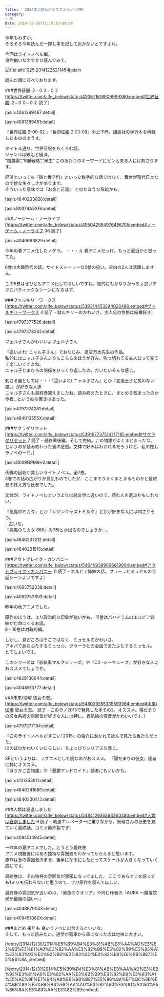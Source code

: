 ```yaml
---
Title: ' 2014年に読んだオススメラノベ7冊'
Category:
- 本
Date: 2014-12-26T21:19:32+09:00
---
```


今年もわずか。  
そろそろ今年読んだ一押し本を記しておかないとですよね。

今回はライトノベル編。  
良作揃いなのでぜひ読んでみて。

<p><span ><img src="https://cdn-ak.f.st-hatena.com/images/fotolife/a/alfe1025/20141226/20141226211454.jpg" alt="f:id:alfe1025:20141226211454j:plain" title="f:id:alfe1025:20141226211454j:plain" class="hatena-fotolife" itemprop="image"></span></p>


<!-- more -->


読んだ順に並べております。

###世界征服 ２−００−０２
[https://twitter.com/alfe_below/status/420671618809999360:embed#世界征服 ２−００−０２  読了]


[asin:4061389467:detail]

[asin:4061389491:detail]


『世界征服 2-00-02 』『世界征服 2 03-08』の上下巻。講談社の単行本を再録したもののようす。

タイトル通り、世界征服をもくろむ話。  
ジャンルは政治と経済。  
”陰謀論”,”B層戦略”,”衆生” このあたりのキーワードにピンと来る人には刺さります。

経済といっても『狼と香辛料』といった数字的な話ではなく、舞台が現代日本なので妙な生々しさがあります。  
そういった意味では『お金と正義』 と似たほうな系統かも。

[asin:4840233020:detail]


[asin:B0079A5XF6:detail]




###ノーゲーム・ノーライフ
[https://twitter.com/alfe_below/status/495042594976456705:embed#ノーゲーム・ノーライフ 06 読了]


[asin:4040663829:detail]



今年の春アニメ化したノゲラ。 ・・・え 春アニメだっけ。もっと最近かと思ってた。

6巻は大戦時代の話。サイドストーリーな0巻の扱い。空白の2人は活躍しません。  

この6巻はぜひともアニメ化してほしいですね。絵的にもかなりかっちょ良いアクロバティックなシーンになるはず。

###ヴァルキリーワークス
[https://twitter.com/alfe_below/status/538314453394026496:embed#ヴァルキリーワークス 4 読了 - 駄ルキリーのかわいさ。主人公の性格は結構好き]


[asin:4797377526:detail]



[asin:4797373342:detail]


フェル子さんかわいいよフェル子さん

『這いよれ! ニャル子さん』でおなじみ、逢空万太先生の作品。  
私的にはニャル子さんよりもこちらのほうが好み。吹っ切れてる主人公って見てて楽しいですよね。  
ニャル子とまひろの関係をひっくり返したの。だいたいそんな感じ。  

刺さる層としては・・・『這いよれ! ニャル子さん』とか『変態王子と笑わない猫。』が好きな人達  
ニャル子さんも最終巻迎えましたね。読み終えたときに、まとめる気あったのか作者…という妙な驚きはあった。


[asin:4797374241:detail]


[asin:484013555X:detail]




###サクラダリセット
[https://twitter.com/alfe_below/status/539197737514717185:embed#サクラダリセット 7 読了 - 最終章後編。そして完結。この物語がよくまとまったな、というのが読み終わった後の感想。文体で好みはわかれるだろうけど、私の推しラノベの一冊。]



[asin:B009GPM9H2:detail]



伏線の回収が美しいライトノベル。全7巻。  
3巻での話の広がりが鳥肌ものでしたが、ここまでうまくまとまるものかと最終巻の終え方も圧巻でした。

文体が、ライトノベルというよりは純文学に近いので、読む人を選ぶかもしれない。

『悪魔のミカタ』とか『レジンキャストミルク』とかが好きな人には刺さりそう。  
…古いな。  
『悪魔のミカタ 666』の7巻とか出るのでしょうか…。


[asin:4840237212:detail]


[asin:4840231516:detail]






###アウトブレイク・カンパニー 
[https://twitter.com/alfe_below/status/546499599066619904:embed#アウトブレイク・カンパニー 11 読了 - エルビア姉妹の話。クラーラとミュセルの会話シーンよいですよ]



[asin:4063752038:detail]



[asin:4063753603:detail]





昨年の秋アニメでした。  

原作のほうは、より政治的な印象が強いかも。
11巻はバハイラムのエルビア姉妹が亡命にくるお話。  
9・10巻は対政府編。  

しかし、見どころはそこではなく、ミュセルのかわいさ。  
アキバであたふたするミュセル。クラーラとの会話であたふたするミュセル。  
とてもよいです。

このシリーズは『影執事マルクシリーズ』や『C3 -シーキューブ』が好きな人におススメでしょうか。



[asin:4829136944:detail]


[asin:4048916777:detail]




###未来/珈琲 彼女の恋。
[https://twitter.com/alfe_below/status/548026555335593984:embed#未来/珈琲 彼女の恋。 読了 - このラノ2015で発見した本その2。オススメ。陽だまりの彼女系統の雰囲気が好きな人には特に。表紙絵の雪音がかわいいです。]



[asin:4797377194:detail]



『このライトノベルがすごい! 2015』の紹介に惹かれて読んで見たら当たりだった。  
ほのぼのかわいくいじらしい、ちょっぴりシリアスな感じ。

SFというよりは、ラブコメとして読むのがおススメ。
『陽だまりの彼女』読者に特にオススメ。  
『ほうかご百物語』や『憂鬱アンドロイド』読者にもいいかも。



[asin:4101353611:detail]


[asin:4840241686:detail]


[asin:4840230412:detail]





###人類は衰退しました
[https://twitter.com/alfe_below/status/548412936394260480:embed#人類は衰退しました 9 読了 - 軌道エレベーターに乗りながら、妖精さんの歴史を見ていく最終話。ロミオ節炸裂です]


[asin:4094514945:detail]


一昨年の夏アニメでした。とうとう最終巻  
アニメ視聴者にはあの独特な雰囲気をわかってもらえると思います。  
原作はあの雰囲気のまま、後半になるにしたがってスケールが大きくなっていく感じです。

最終巻は、その独特の雰囲気が濃密になってました。
ここであらすじを語っても1ミリも伝わらないと思うので、ぜひ原作を読んでほしい。

最終巻の雰囲気が近いのは、『紫色のクオリア』や同じ作者の『AURA 〜魔竜院光牙最後の闘い〜』



[asin:404867904X:detail]


[asin:409451080X:detail]




###まとめ
来年も 良いラノベに出合えるといいな。  
そして、もっと読みたい。通学が電車から車になったのは地味に大きい。

[/entry/2014/12/30/2014%E5%B9%B4%E3%81%AB%E8%AA%AD%E3%82%93%E3%81%A0%E3%82%AA%E3%82%B9%E3%82%B9%E3%83%A1%E3%83%93%E3%82%B8%E3%83%8D%E3%82%B9%E6%9B%B87%E5%86%8A_:embed]

[/entry/2014/12/31/2014%E5%B9%B4%E3%81%AB%E8%AA%AD%E3%82%93%E3%81%A0%E3%82%AA%E3%82%B9%E3%82%B9%E3%83%A1%E5%AE%9F%E7%94%A8%E6%9B%B87%E5%86%8A%EF%BC%8B%E4%BB%8A%E5%B9%B4%E8%AA%AD%E3%82%93%E3%81%A0150%E5%86%8A%E3%83%AA%E3%82%B9:embed]




